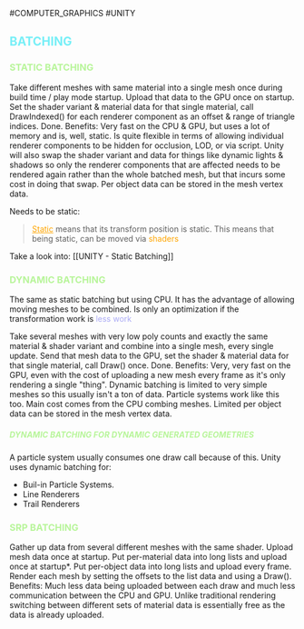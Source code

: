 #COMPUTER_GRAPHICS #UNITY 
<h2 style="color:#77eff7;">BATCHING</h2>


<h3 style="color:#b8f59a;">STATIC BATCHING</h3>

Take different meshes with same material into a single mesh once during build time / play mode startup. 
Upload that data to the GPU once on startup. Set the shader variant & material data for that single material, call DrawIndexed() for each renderer component as an offset & range of triangle indices. Done. Benefits: Very fast on the CPU & GPU, but uses a lot of memory and is, well, static. Is quite flexible in terms of allowing individual renderer components to be hidden for occlusion, LOD, or via script. Unity will also swap the shader variant and data for things like dynamic lights & shadows so only the renderer components that are affected needs to be rendered again rather than the whole batched mesh, but that incurs some cost in doing that swap. Per object data can be stored in the mesh vertex data.


Needs to be static: 

> <span style="color:orange;text-decoration:underline;">Static</span> means that its transform position is static. This means that being static, can be moved via <span style="color:orange;">shaders</span>

Take a look into: [[UNITY - Static Batching]]

<h3 style="color:#b8f59a;">DYNAMIC BATCHING</h3>
The same as static batching but using CPU. 
It has the advantage of allowing  moving meshes to be combined. 
Is only an optimization if the transformation work is <span style="color:#ababf5; ">less work </span>

Take several meshes with very low poly counts and exactly the same material & shader variant and combine into a single mesh, every single update. Send that mesh data to the GPU, set the shader & material data for that single material, call Draw() once. Done. Benefits: Very, very fast on the GPU, even with the cost of uploading a new mesh every frame as it's only rendering a single "thing". Dynamic batching is limited to very simple meshes so this usually isn't a ton of data. Particle systems work like this too. Main cost comes from the CPU combing meshes. Limited per object data can be stored in the mesh vertex data.

<h5 style="color:#b8f59a;">DYNAMIC BATCHING FOR DYNAMIC GENERATED GEOMETRIES</h5>

A particle system usually consumes one draw call because of this. 
Unity uses dynamic batching for: 
* Buil-in Particle Systems. 
* Line Renderers
* Trail Renderers


<h3 style="color:#b8f59a;">SRP BATCHING</h3>

Gather up data from several different meshes with the same shader. Upload mesh data once at startup. Put per-material data into long lists and upload once at startup*. Put per-object data into long lists and upload every frame. Render each mesh by setting the offsets to the list data and using a Draw(). Benefits: Much less data being uploaded between each draw and much less communication between the CPU and GPU. Unlike traditional rendering switching between different sets of material data is essentially free as the data is already uploaded.

